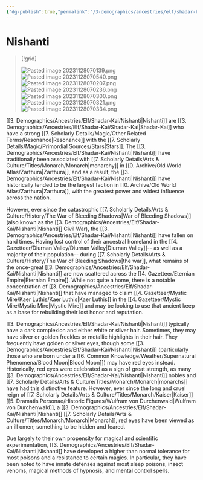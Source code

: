 ```yaml
---
{"dg-publish":true,"permalink":"/3-demographics/ancestries/elf/shadar-kai/nishanti/","noteIcon":""}
---
```


# Nishanti

>[!grid]
>
>![Pasted image 20231128070139.png](/img/user/x.%20Assets/Attachments/Pasted%20image%2020231128070139.png)
>![Pasted image 20231128070540.png](/img/user/x.%20Assets/Attachments/Pasted%20image%2020231128070540.png)
>![Pasted image 20231128070207.png](/img/user/x.%20Assets/Attachments/Pasted%20image%2020231128070207.png)
>![Pasted image 20231128070236.png](/img/user/x.%20Assets/Attachments/Pasted%20image%2020231128070236.png)
>![Pasted image 20231128070300.png](/img/user/x.%20Assets/Attachments/Pasted%20image%2020231128070300.png)
>![Pasted image 20231128070321.png](/img/user/x.%20Assets/Attachments/Pasted%20image%2020231128070321.png)
>![Pasted image 20231128070334.png](/img/user/x.%20Assets/Attachments/Pasted%20image%2020231128070334.png)

[[3. Demographics/Ancestries/Elf/Shadar-Kai/Nishanti\|Nishanti]] are [[3. Demographics/Ancestries/Elf/Shadar-Kai/Shadar-Kai\|Shadar-Kai]] who have a strong [[7. Scholarly Details/Magic/Other Related Terms/Resonance\|Resonance]] with the [[7. Scholarly Details/Magic/Primordial Sources/Stars\|Stars]]. The [[3. Demographics/Ancestries/Elf/Shadar-Kai/Nishanti\|Nishanti]] have traditionally been associated with [[7. Scholarly Details/Arts & Culture/Titles/Monarch/Monarch\|monarchy]] in [[0. Archive/Old World Atlas/Zarthura\|Zarthura]], and as a result, the [[3. Demographics/Ancestries/Elf/Shadar-Kai/Nishanti\|Nishanti]] have historically tended to be the largest faction in [[0. Archive/Old World Atlas/Zarthura\|Zarthura]], with the greatest power and widest influence across the nation. 

However, ever since the catastrophic [[7. Scholarly Details/Arts & Culture/History/The War of Bleeding Shadows\|War of Bleeding Shadows]] (also known as the [[3. Demographics/Ancestries/Elf/Shadar-Kai/Nishanti\|Nishanti]] Civil War), the [[3. Demographics/Ancestries/Elf/Shadar-Kai/Nishanti\|Nishanti]] have fallen on hard times. Having lost control of their ancestral homeland in the [[4. Gazetteer/Diurnan Valley/Diurnan Valley\|Diurnan Valley]]-- as well as a majority of their population-- during [[7. Scholarly Details/Arts & Culture/History/The War of Bleeding Shadows\|the war]], what remains of the once-great [[3. Demographics/Ancestries/Elf/Shadar-Kai/Nishanti\|Nishanti]] are now scattered across the [[4. Gazetteer/Eternian Empire\|Eternian Empire]]. While not quite a home, there is a notable concentration of [[3. Demographics/Ancestries/Elf/Shadar-Kai/Nishanti\|Nishanti]] that have managed to claim [[4. Gazetteer/Mystic Mire/Kaer Luthis/Kaer Luthis\|Kaer Luthis]] in the [[4. Gazetteer/Mystic Mire/Mystic Mire\|Mystic Mire]] and may be looking to use that ancient keep as a base for rebuilding their lost honor and reputation.

[[3. Demographics/Ancestries/Elf/Shadar-Kai/Nishanti\|Nishanti]] typically have a dark complexion and either white or silver hair. Sometimes, they may have silver or golden freckles or metallic highlights in their hair. They frequently have golden or silver eyes, though some [[3. Demographics/Ancestries/Elf/Shadar-Kai/Nishanti\|Nishanti]] (particularly those who are born under a [[6. Common Knowledge/Weather/Supernatural Phenomena/Blood Moon\|Blood Moon]]) may have red eyes instead. Historically, red eyes were celebrated as a sign of great strength, as many [[3. Demographics/Ancestries/Elf/Shadar-Kai/Nishanti\|Nishanti]] nobles and [[7. Scholarly Details/Arts & Culture/Titles/Monarch/Monarch\|monarchs]] have had this distinctive feature. However, ever since the long and cruel reign of [[7. Scholarly Details/Arts & Culture/Titles/Monarch/Kaiser\|Kaiser]] [[5. Dramatis Personae/Historic Figures/Wulfram von Durchenwald\|Wulfram von Durchenwald]], a [[3. Demographics/Ancestries/Elf/Shadar-Kai/Nishanti\|Nishanti]] [[7. Scholarly Details/Arts & Culture/Titles/Monarch/Monarch\|Monarch]], red eyes have been viewed as an ill omen; something to be hidden and feared. 

Due largely to their own propensity for magical and scientific experimentation, [[3. Demographics/Ancestries/Elf/Shadar-Kai/Nishanti\|Nishanti]] have developed a higher than normal tolerance for most poisons and a resistance to certain magics. In particular, they have been noted to have innate defenses against most sleep poisons, insect venoms, magical methods of hypnosis, and mental control spells. 
